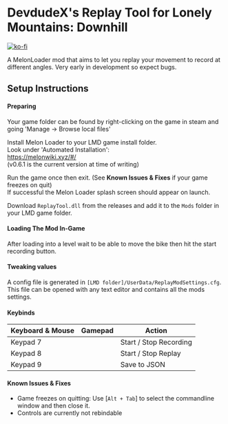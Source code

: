 # DevdudeX's Replay Tool for Lonely Mountains: Downhill
[![ko-fi](https://ko-fi.com/img/githubbutton_sm.svg)](https://ko-fi.com/L4L5S9BK3)

A MelonLoader mod that aims to let you replay your movement to record at different angles.
Very early in development so expect bugs.


## Setup Instructions
#### Preparing
Your game folder can be found by right-clicking on the game in steam and going 'Manage -> Browse local files'  

Install Melon Loader to your LMD game install folder.  
Look under 'Automated Installation':  
https://melonwiki.xyz/#/  
(v0.6.1 is the current version at time of writing)  

Run the game once then exit. (See **Known Issues & Fixes** if your game freezes on quit)  
If successful the Melon Loader splash screen should appear on launch. 

Download `ReplayTool.dll` from the releases and add it to the `Mods` folder in your LMD game folder.  

#### Loading The Mod In-Game
After loading into a level wait to be able to move the bike then hit the start recording button.  


#### Tweaking values
A config file is generated in `[LMD folder]/UserData/ReplayModSettings.cfg`.  
This file can be opened with any text editor and contains all the mods settings.  


#### Keybinds
| Keyboard & Mouse      | Gamepad      | Action                               |
| ---                   | ---          | ---                                  |
| Keypad 7              |              | Start / Stop Recording               |
| Keypad 8              |              | Start / Stop Replay                  |
| Keypad 9              |              | Save to JSON                         |


#### Known Issues & Fixes
- Game freezes on quitting: Use [`Alt + Tab`] to select the commandline window and then close it.
- Controls are currently not rebindable
